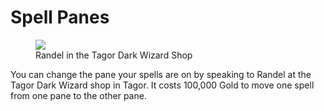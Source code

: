 # Spell Panes

<figure>
  <img src="../../images/randel.jpg" />
  <figcaption>Randel in the Tagor Dark Wizard Shop</figcaption>
</figure>

You can change the pane your spells are on by speaking to Randel at the Tagor Dark Wizard shop in Tagor. It costs 100,000 Gold to move one spell from one pane to the other pane.

